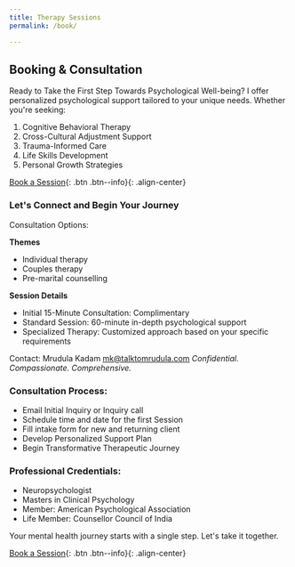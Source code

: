 ```yaml
---
title: Therapy Sessions
permalink: /book/

---
```


## Booking & Consultation
Ready to Take the First Step Towards Psychological Well-being?
I offer personalized psychological support tailored to your unique needs. Whether you're seeking:

1. Cognitive Behavioral Therapy
2. Cross-Cultural Adjustment Support
3. Trauma-Informed Care
4. Life Skills Development
5. Personal Growth Strategies

[Book a Session](/contact/){: .btn .btn--info}{: .align-center}

### Let's Connect and Begin Your Journey
Consultation Options:

**Themes**
* Individual therapy
* Couples therapy
* Pre-marital counselling

**Session Details**
* Initial 15-Minute Consultation: Complimentary
* Standard Session: 60-minute in-depth psychological support
* Specialized Therapy: Customized approach based on your specific requirements


Contact: Mrudula Kadam
[mk@talktomrudula.com](mailto:mailmk@talktomrudula.com)
*Confidential. Compassionate. Comprehensive.*

### Consultation Process:

* Email Initial Inquiry or Inquiry call
* Schedule time and date for the first Session
* Fill intake form for new and returning client
* Develop Personalized Support Plan
* Begin Transformative Therapeutic Journey

### Professional Credentials:

* Neuropsychologist
* Masters in Clinical Psychology
* Member: American Psychological Association
* Life Member: Counsellor Council of India

Your mental health journey starts with a single step. Let's take it together.

[Book a Session](/contact/){: .btn .btn--info}{: .align-center}

